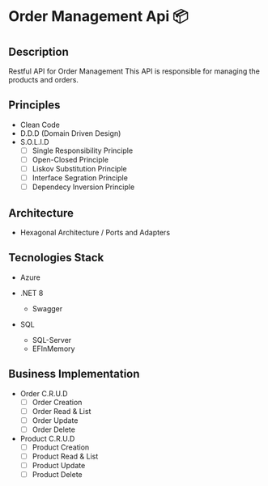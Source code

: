# Order Management Api 📦

## Description
Restful API for Order Management
This API is responsible for managing the products and orders.

## Principles

- Clean Code
- D.D.D (Domain Driven Design)
- S.O.L.I.D
    - [ ] Single Responsibility Principle
    - [ ] Open-Closed Principle
    - [ ] Liskov Substitution Principle
    - [ ] Interface Segration Principle
    - [ ] Dependecy Inversion Principle

## Architecture

- Hexagonal Architecture / Ports and Adapters

## Tecnologies Stack

- Azure

- .NET 8
    - Swagger

- SQL
    - SQL-Server
    - EFInMemory
 
## Business Implementation

- Order C.R.U.D
    - [ ] Order Creation
    - [ ] Order Read & List
    - [ ] Order Update
    - [ ] Order Delete

- Product C.R.U.D
    - [ ] Product Creation
    - [ ] Product Read & List
    - [ ] Product Update
    - [ ] Product Delete
